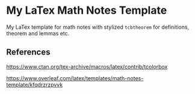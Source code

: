 # My LaTex Math Notes Template
My LaTex template for math notes with stylized `tcbtheorem` for definitions, theorem and lemmas etc.

## References
https://www.ctan.org/tex-archive/macros/latex/contrib/tcolorbox

https://www.overleaf.com/latex/templates/math-notes-template/kfqdrzrzpvvk
